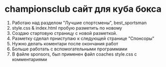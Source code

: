 # championsclub сайт для куба бокса
1. Работаю над разделом "Лучшие спортcмены", best_sportsman
2. style.css & index.html пробую разметить по новому 
3. Создаю стартовую страницу с новой разметкой. 
4. Разметку сделал прниступаю к следующей странице "Спонсоры"
5. Нужно делать коментари после окончания работ
6. Больше работать с вспомогательными программами
7. В файле sponsors, был применен файл coaches style.css с комментариями  
  
